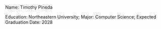 Name: Timothy Pineda

Education:
Northeastern University; Major: Computer Science; Expected Graduation Date: 2028
